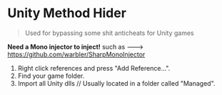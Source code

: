 # Unity Method Hider

> Used for bypassing some shit anticheats for Unity games




**Need a Mono injector to inject!**  such as ---> https://github.com/warbler/SharpMonoInjector




1. Right click references and press "Add Reference...".
2. Find your game folder.
3. Import all Unity dlls // Usually located in a folder called "Managed".
